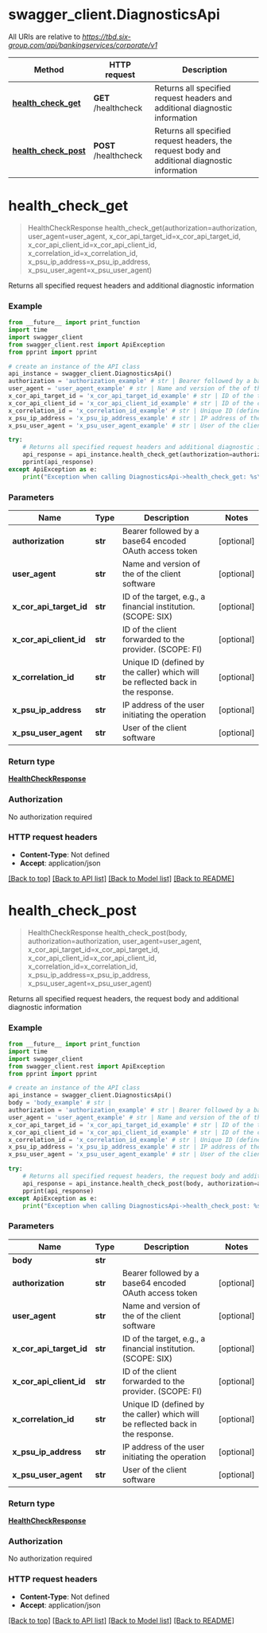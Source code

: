 # swagger_client.DiagnosticsApi

All URIs are relative to *https://tbd.six-group.com/api/bankingservices/corporate/v1*

Method | HTTP request | Description
------------- | ------------- | -------------
[**health_check_get**](DiagnosticsApi.md#health_check_get) | **GET** /healthcheck | Returns all specified request headers and additional diagnostic information
[**health_check_post**](DiagnosticsApi.md#health_check_post) | **POST** /healthcheck | Returns all specified request headers, the request body and additional diagnostic information


# **health_check_get**
> HealthCheckResponse health_check_get(authorization=authorization, user_agent=user_agent, x_cor_api_target_id=x_cor_api_target_id, x_cor_api_client_id=x_cor_api_client_id, x_correlation_id=x_correlation_id, x_psu_ip_address=x_psu_ip_address, x_psu_user_agent=x_psu_user_agent)

Returns all specified request headers and additional diagnostic information

### Example
```python
from __future__ import print_function
import time
import swagger_client
from swagger_client.rest import ApiException
from pprint import pprint

# create an instance of the API class
api_instance = swagger_client.DiagnosticsApi()
authorization = 'authorization_example' # str | Bearer followed by a base64 encoded OAuth access token (optional)
user_agent = 'user_agent_example' # str | Name and version of the of the client software (optional)
x_cor_api_target_id = 'x_cor_api_target_id_example' # str | ID of the target, e.g., a financial institution. (SCOPE: SIX) (optional)
x_cor_api_client_id = 'x_cor_api_client_id_example' # str | ID of the client forwarded to the provider. (SCOPE: FI) (optional)
x_correlation_id = 'x_correlation_id_example' # str | Unique ID (defined by the caller) which will be reflected back in the response. (optional)
x_psu_ip_address = 'x_psu_ip_address_example' # str | IP address of the user initiating the operation (optional)
x_psu_user_agent = 'x_psu_user_agent_example' # str | User of the client software (optional)

try:
    # Returns all specified request headers and additional diagnostic information
    api_response = api_instance.health_check_get(authorization=authorization, user_agent=user_agent, x_cor_api_target_id=x_cor_api_target_id, x_cor_api_client_id=x_cor_api_client_id, x_correlation_id=x_correlation_id, x_psu_ip_address=x_psu_ip_address, x_psu_user_agent=x_psu_user_agent)
    pprint(api_response)
except ApiException as e:
    print("Exception when calling DiagnosticsApi->health_check_get: %s\n" % e)
```

### Parameters

Name | Type | Description  | Notes
------------- | ------------- | ------------- | -------------
 **authorization** | **str**| Bearer followed by a base64 encoded OAuth access token | [optional] 
 **user_agent** | **str**| Name and version of the of the client software | [optional] 
 **x_cor_api_target_id** | **str**| ID of the target, e.g., a financial institution. (SCOPE: SIX) | [optional] 
 **x_cor_api_client_id** | **str**| ID of the client forwarded to the provider. (SCOPE: FI) | [optional] 
 **x_correlation_id** | **str**| Unique ID (defined by the caller) which will be reflected back in the response. | [optional] 
 **x_psu_ip_address** | **str**| IP address of the user initiating the operation | [optional] 
 **x_psu_user_agent** | **str**| User of the client software | [optional] 

### Return type

[**HealthCheckResponse**](HealthCheckResponse.md)

### Authorization

No authorization required

### HTTP request headers

 - **Content-Type**: Not defined
 - **Accept**: application/json

[[Back to top]](#) [[Back to API list]](../README.md#documentation-for-api-endpoints) [[Back to Model list]](../README.md#documentation-for-models) [[Back to README]](../README.md)

# **health_check_post**
> HealthCheckResponse health_check_post(body, authorization=authorization, user_agent=user_agent, x_cor_api_target_id=x_cor_api_target_id, x_cor_api_client_id=x_cor_api_client_id, x_correlation_id=x_correlation_id, x_psu_ip_address=x_psu_ip_address, x_psu_user_agent=x_psu_user_agent)

Returns all specified request headers, the request body and additional diagnostic information

### Example
```python
from __future__ import print_function
import time
import swagger_client
from swagger_client.rest import ApiException
from pprint import pprint

# create an instance of the API class
api_instance = swagger_client.DiagnosticsApi()
body = 'body_example' # str | 
authorization = 'authorization_example' # str | Bearer followed by a base64 encoded OAuth access token (optional)
user_agent = 'user_agent_example' # str | Name and version of the of the client software (optional)
x_cor_api_target_id = 'x_cor_api_target_id_example' # str | ID of the target, e.g., a financial institution. (SCOPE: SIX) (optional)
x_cor_api_client_id = 'x_cor_api_client_id_example' # str | ID of the client forwarded to the provider. (SCOPE: FI) (optional)
x_correlation_id = 'x_correlation_id_example' # str | Unique ID (defined by the caller) which will be reflected back in the response. (optional)
x_psu_ip_address = 'x_psu_ip_address_example' # str | IP address of the user initiating the operation (optional)
x_psu_user_agent = 'x_psu_user_agent_example' # str | User of the client software (optional)

try:
    # Returns all specified request headers, the request body and additional diagnostic information
    api_response = api_instance.health_check_post(body, authorization=authorization, user_agent=user_agent, x_cor_api_target_id=x_cor_api_target_id, x_cor_api_client_id=x_cor_api_client_id, x_correlation_id=x_correlation_id, x_psu_ip_address=x_psu_ip_address, x_psu_user_agent=x_psu_user_agent)
    pprint(api_response)
except ApiException as e:
    print("Exception when calling DiagnosticsApi->health_check_post: %s\n" % e)
```

### Parameters

Name | Type | Description  | Notes
------------- | ------------- | ------------- | -------------
 **body** | **str**|  | 
 **authorization** | **str**| Bearer followed by a base64 encoded OAuth access token | [optional] 
 **user_agent** | **str**| Name and version of the of the client software | [optional] 
 **x_cor_api_target_id** | **str**| ID of the target, e.g., a financial institution. (SCOPE: SIX) | [optional] 
 **x_cor_api_client_id** | **str**| ID of the client forwarded to the provider. (SCOPE: FI) | [optional] 
 **x_correlation_id** | **str**| Unique ID (defined by the caller) which will be reflected back in the response. | [optional] 
 **x_psu_ip_address** | **str**| IP address of the user initiating the operation | [optional] 
 **x_psu_user_agent** | **str**| User of the client software | [optional] 

### Return type

[**HealthCheckResponse**](HealthCheckResponse.md)

### Authorization

No authorization required

### HTTP request headers

 - **Content-Type**: Not defined
 - **Accept**: application/json

[[Back to top]](#) [[Back to API list]](../README.md#documentation-for-api-endpoints) [[Back to Model list]](../README.md#documentation-for-models) [[Back to README]](../README.md)

